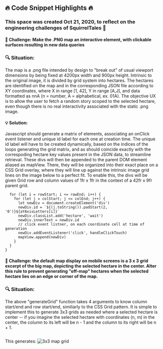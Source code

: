 ## :fire: Code Snippet Highlights :fire:

### This space was created Oct 21, 2020, to reflect on the engineering challenges of SquirrelTales :memo:

#### :triangular_flag_on_post: Challenge: Make the .PNG map an interactive element, with clickable surfaces resulting in new data queries

### :mag: Situation: 
The map is a .png file intended by design to "break out" of usual viewport dimensions by being fixed at 4200px width and 900px height.  Intrinsic to the original image, it is divided by grid system into hectares.  The hectares are identified on the map and in the corresponding JSON file according to XY coordinates, where X in range \[1, 42], Y in range \[A,J], and data formatted as nnA (n = number, A = alphabetical, ex. 01A).  The objective UX is to allow the user to fetch a random story scoped to the selected hectare, even though there is no real interactivity associated with the static .png image. 

#### :bulb: Solution:
Javascript should generate a matrix of elements, associating an onClick event listener and unique id label for each one at creation time.  The unique id label will have to be created dynamically, based on the indices of the loops generating the grid matrix, and as should coincide exactly with the correspoding hectare key values present in the JSON data, to streamline retrieval.
These divs will then be appended to the parent DOM element aliased as mapView.  There, they will be organized into their exact place on a CSS Grid overlay, where they will line up against the intrinsic image grid lines on the image below to a perfect fit.  To enable this, the divs will be given Grid row and column values of 1fr x 1fr in the context of a 42fr x 9fr parent grid.  

```function generateGrid(colStart: number, colEnd: number, rowStart: number, rowEnd:number) {
  for (let i = rowStart; i <= rowEnd; i++) {
    for (let j = colStart; j <= colEnd; j++) {
      let newDiv = document.createElement('div')
      newDiv.id = `${(j.toString()).padStart(2, '0')}${aYAxisLetters[i]}`
      newDiv.classList.add('hectare', 'wait')
      newDiv.innerText = newDiv.id
      // click event listner, on each coordinate cell at time of generation
      newDiv.addEventListener('click', handleClickTouch)
      mapView.append(newDiv)
    }
  }
}
```
#### :triangular_flag_on_post: Challenge: the default map display on mobile screens is a 3 x 3 grid excerpt of the big map, depicting the selected hectare in the center.  Alter this rule to prevent generating "off-map" hectares when the selected hectare lies on an edge or corner of the map.

### :mag: Situation:
The above "generateGrid" function takes 4 arguments to know column start/end and row start/end, similiarly to the CSS Grid pattern.  It is simple to implement this to generate 3x3 grids as needed where a selected hectare is center -- if you imagine the selected hectare with coordinates (n, m) in the center, the column to its left will be n - 1 and the column to its right will be n + 1.  

```generateGrid(n - 1, n + 1, m - 1, m + 1)
 ```
 
 This generates:
 ![3x3 map grid](https://i.imgur.com/QjeQ9iD.png)
 
 
 






